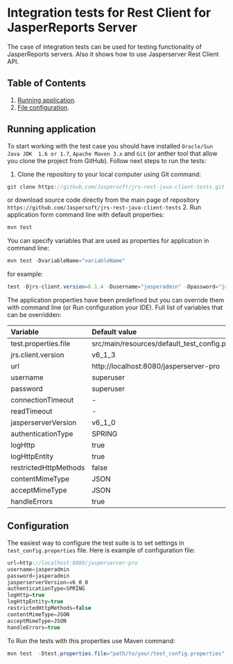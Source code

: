 Integration tests for Rest Client for JasperReports Server
===========================================================

The case of integration tests can be used for testing functionality of JasperReports servers. Also it shows how to use Jasperserver Rest Client API.

Table of Contents
------------------
1. [Running application](#running-application).
2. [File configuration](#file-configuration).

Running application
-------------
To start working with the test case you should have installed `Oracle/Sun Java JDK  1.6 or 1.7`, `Apache Maven 3.x` and `Git` (or anther tool that allow you clone the project from GitHub). Follow next steps to run the tests:
1. Clone the repository to your local computer using Git command: 
```java
git clone https://github.com/Jaspersoft/jrs-rest-java-client-tests.git
```
or download source code directly from the main page of repository `https://github.com/Jaspersoft/jrs-rest-java-client-tests`
2. Run application form command line with default properties:
```java
mvn test
```
You can specify variables that are used as properties for application in command line:
```java
mvn test -DvariableName="variableName"
```
for example:
```java
test -Djrs-client.version=6.1.4 -Dusername="jasperadmin" -Dpassword="jasperadmin"
```
The application properties have been predefined but you can override them with command line (or Run configuration your IDE).
Full list of variables that can be overridden:

| Variable  | Default value  |
| :--- | :--- |
|test.properties.file|src/main/resources/default_test_config.properties|
| jrs.client.version |v6_1_3|
| url |http://localhost:8080/jasperserver-pro|
| username| superuser|
| password|superuser|
| connectionTimeout|-|
| readTimeout|-|
| jasperserverVersion|v6_1_0|
| authenticationType|SPRING|
| logHttp|true|
| logHttpEntity|true|
| restrictedHttpMethods|false|
| contentMimeType|JSON|
| acceptMimeType|JSON|
| handleErrors|true|

Configuration
-------------
The easiest way to configure the test suite is to set settings in `test_config.properties` file. Here is example of configuration file:
```java
url=http://localhost:8080/jasperserver-pro
username=jasperadmin
password=jasperadmin
jasperserverVersion=v6_0_0
authenticationType=SPRING
logHttp=true
logHttpEntity=true
restrictedHttpMethods=false
contentMimeType=JSON
acceptMimeType=JSON
handleErrors=true
```
To Run the tests with this properties use Maven command:
```java
mvn test  -Dtest.properties.file="path/to/your/test_config.properties"
```
